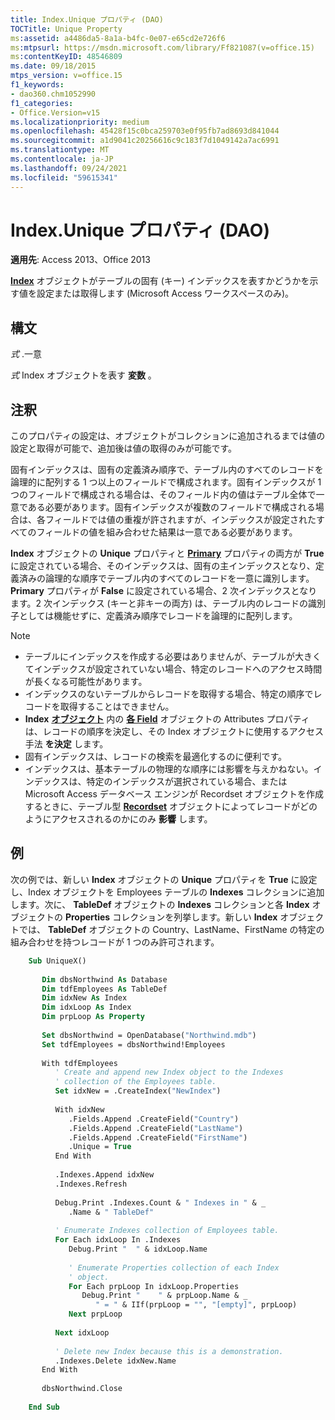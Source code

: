 ```yaml
---
title: Index.Unique プロパティ (DAO)
TOCTitle: Unique Property
ms:assetid: a4486da5-8a1a-b4fc-0e07-e65cd2e726f6
ms:mtpsurl: https://msdn.microsoft.com/library/Ff821087(v=office.15)
ms:contentKeyID: 48546809
ms.date: 09/18/2015
mtps_version: v=office.15
f1_keywords:
- dao360.chm1052990
f1_categories:
- Office.Version=v15
ms.localizationpriority: medium
ms.openlocfilehash: 45428f15c0bca259703e0f95fb7ad8693d841044
ms.sourcegitcommit: a1d9041c20256616c9c183f7d1049142a7ac6991
ms.translationtype: MT
ms.contentlocale: ja-JP
ms.lasthandoff: 09/24/2021
ms.locfileid: "59615341"
---
```

# <a name="indexunique-property-dao"></a>Index.Unique プロパティ (DAO)

**適用先**: Access 2013、Office 2013

**[Index](index-object-dao.md)** オブジェクトがテーブルの固有 (キー) インデックスを表すかどうかを示す値を設定または取得します (Microsoft Access ワークスペースのみ)。

## <a name="syntax"></a>構文

*式* .一意

*式* Index オブジェクトを表す **変数** 。

## <a name="remarks"></a>注釈

このプロパティの設定は、オブジェクトがコレクションに追加されるまでは値の設定と取得が可能で、追加後は値の取得のみが可能です。

固有インデックスは、固有の定義済み順序で、テーブル内のすべてのレコードを論理的に配列する 1 つ以上のフィールドで構成されます。固有インデックスが 1 つのフィールドで構成される場合は、そのフィールド内の値はテーブル全体で一意である必要があります。固有インデックスが複数のフィールドで構成される場合は、各フィールドでは値の重複が許されますが、インデックスが設定されたすべてのフィールドの値を組み合わせた結果は一意である必要があります。

**Index** オブジェクトの **Unique** プロパティと **[Primary](index-primary-property-dao.md)** プロパティの両方が **True** に設定されている場合、そのインデックスは、固有の主インデックスとなり、定義済みの論理的な順序でテーブル内のすべてのレコードを一意に識別します。**Primary** プロパティが **False** に設定されている場合、2 次インデックスとなります。2 次インデックス (キーと非キーの両方) は、テーブル内のレコードの識別子としては機能せずに、定義済み順序でレコードを論理的に配列します。

> [!NOTE]
> - テーブルにインデックスを作成する必要はありませんが、テーブルが大きくてインデックスが設定されていない場合、特定のレコードへのアクセス時間が長くなる可能性があります。
> - インデックスのないテーブルからレコードを取得する場合、特定の順序でレコードを取得することはできません。
> - **Index** **[オブジェクト](field-attributes-property-dao.md)** 内の **[各 Field](field-object-dao.md)** オブジェクトの Attributes プロパティは、レコードの順序を決定し、その Index オブジェクトに使用するアクセス手法 **を決定** します。
> - 固有インデックスは、レコードの検索を最適化するのに便利です。
> - インデックスは、基本テーブルの物理的な順序には影響を与えかねない。インデックスは、特定のインデックスが選択されている場合、または Microsoft Access データベース エンジンが Recordset オブジェクトを作成するときに、テーブル型 **[Recordset](recordset-object-dao.md)** オブジェクトによってレコードがどのようにアクセスされるのかにのみ **影響** します。

## <a name="example"></a>例

次の例では、新しい **Index** オブジェクトの **Unique** プロパティを **True** に設定し、Index オブジェクトを Employees テーブルの **Indexes** コレクションに追加します。次に、 **TableDef** オブジェクトの **Indexes** コレクションと各 **Index** オブジェクトの **Properties** コレクションを列挙します。新しい **Index** オブジェクトでは、 **TableDef** オブジェクトの Country、LastName、FirstName の特定の組み合わせを持つレコードが 1 つのみ許可されます。

```vb
    Sub UniqueX() 
     
       Dim dbsNorthwind As Database 
       Dim tdfEmployees As TableDef 
       Dim idxNew As Index 
       Dim idxLoop As Index 
       Dim prpLoop As Property 
     
       Set dbsNorthwind = OpenDatabase("Northwind.mdb") 
       Set tdfEmployees = dbsNorthwind!Employees 
     
       With tdfEmployees 
          ' Create and append new Index object to the Indexes  
          ' collection of the Employees table. 
          Set idxNew = .CreateIndex("NewIndex") 
     
          With idxNew 
             .Fields.Append .CreateField("Country") 
             .Fields.Append .CreateField("LastName") 
             .Fields.Append .CreateField("FirstName") 
             .Unique = True 
          End With 
     
          .Indexes.Append idxNew 
          .Indexes.Refresh 
     
          Debug.Print .Indexes.Count & " Indexes in " & _ 
             .Name & " TableDef" 
     
          ' Enumerate Indexes collection of Employees table. 
          For Each idxLoop In .Indexes 
             Debug.Print "  " & idxLoop.Name 
     
             ' Enumerate Properties collection of each Index  
             ' object. 
             For Each prpLoop In idxLoop.Properties 
                Debug.Print "    " & prpLoop.Name & _ 
                   " = " & IIf(prpLoop = "", "[empty]", prpLoop) 
             Next prpLoop 
     
          Next idxLoop 
     
          ' Delete new Index because this is a demonstration. 
          .Indexes.Delete idxNew.Name 
       End With 
     
       dbsNorthwind.Close 
     
    End Sub
```
